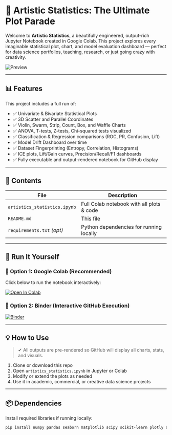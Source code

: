 # 🧠 Artistic Statistics: The Ultimate Plot Parade

Welcome to **Artistic Statistics**, a beautifully engineered, output-rich Jupyter Notebook created in Google Colab. This project explores every imaginable statistical plot, chart, and model evaluation dashboard — perfect for data science portfolios, teaching, research, or just going crazy with creativity.

![Preview](https://github.com/MOHAMMEDFAHD/Statistics-Collections/raw/main/preview.png) <!-- Optional image if added -->

---

## 📊 Features

This project includes a full run of:
- ✅ Univariate & Bivariate Statistical Plots
- ✅ 3D Scatter and Parallel Coordinates
- ✅ Violin, Swarm, Strip, Count, Box, and Waffle Charts
- ✅ ANOVA, T-tests, Z-tests, Chi-squared tests visualized
- ✅ Classification & Regression comparisons (ROC, PR, Confusion, Lift)
- ✅ Model Drift Dashboard over time
- ✅ Dataset Fingerprinting (Entropy, Correlation, Histograms)
- ✅ ICE plots, Lift/Gain curves, Precision/Recall/F1 dashboards
- ✅ Fully executable and output-rendered notebook for GitHub display

---

## 📁 Contents

| File                         | Description                                 |
|------------------------------|---------------------------------------------|
| `artistics_statistics.ipynb` | Full Colab notebook with all plots & code   |
| `README.md`                  | This file                                   |
| `requirements.txt` *(opt)*   | Python dependencies for running locally     |

---

## 🚀 Run It Yourself

### 🔹 Option 1: Google Colab (Recommended)

Click below to run the notebook interactively:

[![Open In Colab](https://colab.research.google.com/assets/colab-badge.svg)](https://colab.research.google.com/github/MOHAMMEDFAHD/Statistics-Collections/blob/main/artistics_statistics.ipynb)

### 🔹 Option 2: Binder (Interactive GitHub Execution)

[![Binder](https://mybinder.org/badge_logo.svg)](https://mybinder.org/v2/gh/MOHAMMEDFAHD/Statistics-collections/HEAD)

---

## 💡 How to Use

> ✔ All outputs are pre-rendered so GitHub will display all charts, stats, and visuals.

1. Clone or download this repo
2. Open `artistics_statistics.ipynb` in Jupyter or Colab
3. Modify or extend the plots as needed
4. Use it in academic, commercial, or creative data science projects

---

## 📦 Dependencies

Install required libraries if running locally:

```bash
pip install numpy pandas seaborn matplotlib scipy scikit-learn plotly altair pywaffle
